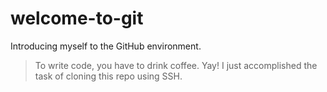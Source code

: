 # welcome-to-git
Introducing myself to the GitHub environment.
>To write code, you have to drink coffee.
Yay! I just accomplished the task of cloning this repo using SSH.
